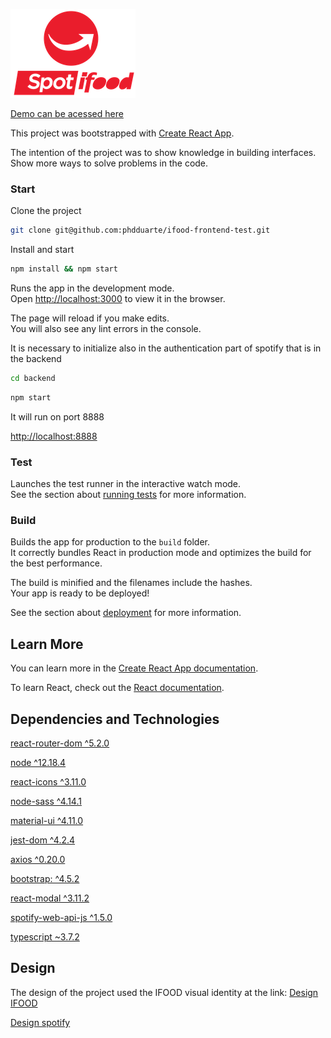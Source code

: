 ![Alt ou título da imagem](/src/assets/img/logo.png)

[Demo can be acessed here]()

This project was bootstrapped with [Create React App](https://github.com/facebook/create-react-app).

The intention of the project was to show knowledge in building interfaces.
Show more ways to solve problems in the code.

### Start

Clone the project

```sh
git clone git@github.com:phdduarte/ifood-frontend-test.git
```

Install and start

```sh
npm install && npm start
```

Runs the app in the development mode.<br />
Open [http://localhost:3000](http://localhost:3000) to view it in the browser.

The page will reload if you make edits.<br />
You will also see any lint errors in the console.

It is necessary to initialize also in the authentication part of spotify that is in the backend

```sh
cd backend
```

```sh
npm start
```

It will run on port 8888

[http://localhost:8888](http://localhost:8888)

### Test

Launches the test runner in the interactive watch mode.<br />
See the section about [running tests](https://facebook.github.io/create-react-app/docs/running-tests) for more information.

### Build

Builds the app for production to the `build` folder.<br />
It correctly bundles React in production mode and optimizes the build for the best performance.

The build is minified and the filenames include the hashes.<br />
Your app is ready to be deployed!

See the section about [deployment](https://facebook.github.io/create-react-app/docs/deployment) for more information.

## Learn More

You can learn more in the [Create React App documentation](https://facebook.github.io/create-react-app/docs/getting-started).

To learn React, check out the [React documentation](https://reactjs.org/).

## Dependencies and Technologies

[react-router-dom ^5.2.0](https://www.npmjs.com/package/react-router-dom)

[node ^12.18.4](https://nodejs.org/en/)

[react-icons ^3.11.0](https://react-icons.github.io/react-icons/)

[node-sass ^4.14.1](https://www.npmjs.com/package/node-sass)

[material-ui ^4.11.0](https://material-ui.com/pt/)

[jest-dom ^4.2.4](https://github.com/testing-library/jest-dom)

[axios ^0.20.0](https://www.npmjs.com/package/axios)

[bootstrap: ^4.5.2](https://create-react-app.dev/docs/adding-bootstrap/)

[react-modal ^3.11.2](https://www.npmjs.com/package/react-modal)

[spotify-web-api-js ^1.5.0](https://www.npmjs.com/package/spotify-web-api-js)

[typescript ~3.7.2](https://create-react-app.dev/docs/adding-typescript/)

## Design

The design of the project used the IFOOD visual identity at the link:
[Design IFOOD](https://institucional.ifood.com.br/static/Guia%20de%20Identidade%20Visual%20iFood-60f6e9797a017f8bcfda1be7d91d6d8e.pdf)

[Design spotify](https://developer.spotify.com/branding-guideline)